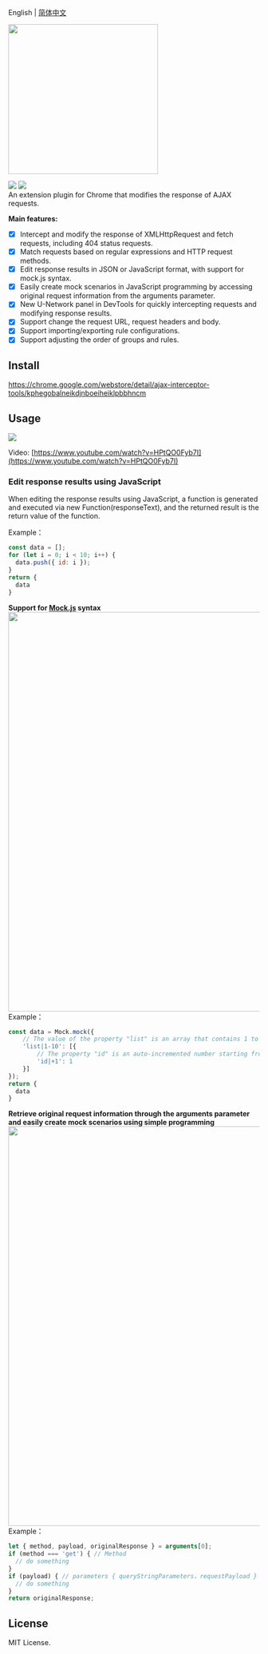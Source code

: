 
English | [简体中文](./README-zh.md)

<img src="./icons/ajax-tools.png" width="300">  

[![](https://img.shields.io/chrome-web-store/v/kphegobalneikdjnboeiheiklpbbhncm.svg?logo=Google%20Chrome&logoColor=white&color=blue&style=flat-square)](https://chrome.google.com/webstore/detail/ajax-interceptor-tools/kphegobalneikdjnboeiheiklpbbhncm)
[![](https://img.shields.io/chrome-web-store/users/kphegobalneikdjnboeiheiklpbbhncm.svg?logo=Google%20Chrome&logoColor=white&color=blue&style=flat-square)](https://chrome.google.com/webstore/detail/ajax-interceptor-tools/kphegobalneikdjnboeiheiklpbbhncm)   
An extension plugin for Chrome that modifies the response of AJAX requests. 

**Main features:**   
- [x] Intercept and modify the response of XMLHttpRequest and fetch requests, including 404 status requests.
- [x] Match requests based on regular expressions and HTTP request methods.
- [x] Edit response results in JSON or JavaScript format, with support for mock.js syntax.
- [x] Easily create mock scenarios in JavaScript programming by accessing original request information from the arguments parameter.
- [x] New U-Network panel in DevTools for quickly intercepting requests and modifying response results.
- [x] Support change the request URL, request headers and body.
- [x] Support importing/exporting rule configurations.
- [x] Support adjusting the order of groups and rules.

## Install
https://chrome.google.com/webstore/detail/ajax-interceptor-tools/kphegobalneikdjnboeiheiklpbbhncm  

## Usage
<img src="https://p9-juejin.byteimg.com/tos-cn-i-k3u1fbpfcp/a88c304eadc54915bd7a75ea2fe3ee86~tplv-k3u1fbpfcp-watermark.image?">
<!-- <img src="https://user-images.githubusercontent.com/16712630/224017778-c52aaa26-95ac-47b7-b653-c4c1a1975e99.png"> -->

Video: [https://www.youtube.com/watch?v=HPtQO0Fyb7I](https://www.youtube.com/watch?v=HPtQO0Fyb7I)

### Edit response results using JavaScript
When editing the response results using JavaScript, a function is generated and executed via new Function(responseText), and the returned result is the return value of the function.

Example：
```js
const data = [];
for (let i = 0; i < 10; i++) {
  data.push({ id: i });
}
return {
  data
}
```
**Support for [Mock.js](https://github.com/nuysoft/Mock/wiki/Getting-Started) syntax**  
<img width="800" src="https://user-images.githubusercontent.com/16712630/224018087-70b5433e-3fbb-46a5-ac8f-9c69b0ed7496.png">
Example：
```js
const data = Mock.mock({
    // The value of the property "list" is an array that contains 1 to 10 elements.
    'list|1-10': [{
        // The property "id" is an auto-incremented number starting from 1 and increasing by 1 each time.
        'id|+1': 1
    }]
});
return {
  data
}
```

**Retrieve original request information through the arguments parameter and easily create mock scenarios using simple programming**   
<img width="800" src="https://user-images.githubusercontent.com/16712630/224018668-be15df22-17f8-419b-83cb-99e553972589.png">  
Example：
```js
let { method, payload, originalResponse } = arguments[0];
if (method === 'get') { // Method
  // do something
}
if (payload) { // parameters { queryStringParameters，requestPayload }
  // do something
}
return originalResponse;
```

## License
MIT License.
